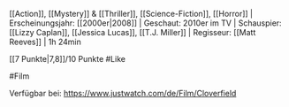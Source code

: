 [[Action]], [[Mystery]] & [[Thriller]], [[Science-Fiction]], [[Horror]] | Erscheinungsjahr: [[2000er|2008]] | Geschaut: 2010er im TV | Schauspier: [[Lizzy Caplan]], [[Jessica Lucas]], [[T.J. Miller]] | Regisseur: [[Matt Reeves]] | 1h 24min

[[7 Punkte|7,8]]/10 Punkte #Like 


#Film 

Verfügbar bei: https://www.justwatch.com/de/Film/Cloverfield